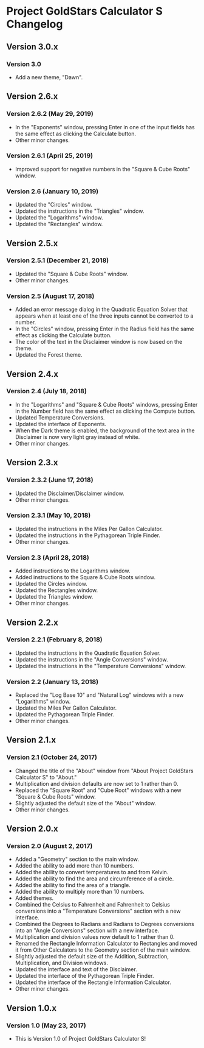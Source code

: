 # Project GoldStars Calculator S Changelog

## Version 3.0.x
### Version 3.0
* Add a new theme, "Dawn".

## Version 2.6.x
### Version 2.6.2 (May 29, 2019)
* In the "Exponents" window, pressing Enter in one of the input fields has the same effect as clicking the Calculate button.
* Other minor changes.

### Version 2.6.1 (April 25, 2019)
* Improved support for negative numbers in the "Square & Cube Roots" window.

### Version 2.6 (January 10, 2019)
* Updated the "Circles" window.
* Updated the instructions in the "Triangles" window.
* Updated the "Logarithms" window.
* Updated the "Rectangles" window.

## Version 2.5.x
### Version 2.5.1 (December 21, 2018)
* Updated the "Square & Cube Roots" window.
* Other minor changes.

### Version 2.5 (August 17, 2018)
* Added an error message dialog in the Quadratic Equation Solver that appears when at least one of the three inputs cannot be converted to a number.
* In the "Circles" window, pressing Enter in the Radius field has the same effect as clicking the Calculate button.
* The color of the text in the Disclaimer window is now based on the theme.
* Updated the Forest theme.

## Version 2.4.x
### Version 2.4 (July 18, 2018)
* In the "Logarithms" and "Square & Cube Roots" windows, pressing Enter in the Number field has the same effect as clicking the Compute button.
* Updated Temperature Conversions.
* Updated the interface of Exponents.
* When the Dark theme is enabled, the background of the text area in the Disclaimer is now very light gray instead of white.
* Other minor changes.

## Version 2.3.x
### Version 2.3.2 (June 17, 2018)
* Updated the Disclaimer/Disclaimer window.
* Other minor changes.

### Version 2.3.1 (May 10, 2018)
* Updated the instructions in the Miles Per Gallon Calculator.
* Updated the instructions in the Pythagorean Triple Finder.
* Other minor changes.

### Version 2.3 (April 28, 2018)
* Added instructions to the Logarithms window.
* Added instructions to the Square & Cube Roots window.
* Updated the Circles window.
* Updated the Rectangles window.
* Updated the Triangles window.
* Other minor changes.

## Version 2.2.x
### Version 2.2.1 (February 8, 2018)
* Updated the instructions in the Quadratic Equation Solver.
* Updated the instructions in the "Angle Conversions" window.
* Updated the instructions in the "Temperature Conversions" window.

### Version 2.2 (January 13, 2018)
* Replaced the "Log Base 10" and "Natural Log" windows with a new "Logarithms" window.
* Updated the Miles Per Gallon Calculator.
* Updated the Pythagorean Triple Finder.
* Other minor changes.

## Version 2.1.x
### Version 2.1 (October 24, 2017)
* Changed the title of the "About" window from "About Project GoldStars Calculator S" to "About."
* Multiplication and division defaults are now set to 1 rather than 0.
* Replaced the "Square Root" and "Cube Root" windows with a new "Square & Cube Roots" window.
* Slightly adjusted the default size of the "About" window.
* Other minor changes.

## Version 2.0.x
### Version 2.0 (August 2, 2017)
* Added a "Geometry" section to the main window.
* Added the ability to add more than 10 numbers.
* Added the ability to convert temperatures to and from Kelvin.
* Added the ability to find the area and circumference of a circle.
* Added the ability to find the area of a triangle.
* Added the ability to multiply more than 10 numbers.
* Added themes.
* Combined the Celsius to Fahrenheit and Fahrenheit to Celsius conversions into a "Temperature Conversions" section with a new interface.
* Combined the Degrees to Radians and Radians to Degrees conversions into an "Angle Conversions" section with a new interface.
* Multiplication and division values now default to 1 rather than 0.
* Renamed the Rectangle Information Calculator to Rectangles and moved it from Other Calculators to the Geometry section of the main window.
* Slightly adjusted the default size of the Addition, Subtraction, Multiplication, and Division windows.
* Updated the interface and text of the Disclaimer.
* Updated the interface of the Pythagorean Triple Finder.
* Updated the interface of the Rectangle Information Calculator.
* Other minor changes.

## Version 1.0.x
### Version 1.0 (May 23, 2017)
* This is Version 1.0 of Project GoldStars Calculator S!